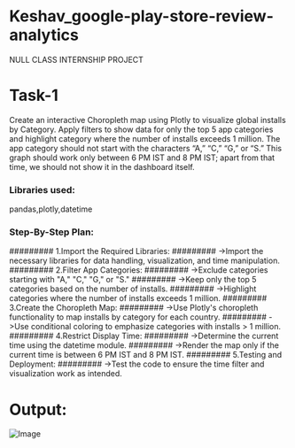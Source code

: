 # Keshav_google-play-store-review-analytics
NULL CLASS INTERNSHIP PROJECT

# Task-1 
Create an interactive Choropleth map using Plotly to visualize global installs by Category. Apply filters to show data for only the top 5 app categories and highlight category where the number of installs exceeds 1 million. The app category should not start with the characters “A,” “C,” “G,” or “S.” This graph should work only between 6 PM IST and 8 PM IST; apart from that time, we should not show it in the dashboard itself.
### Libraries used:
pandas,plotly,datetime
### Step-By-Step Plan:
######### 1.Import the Required Libraries:
######### ->Import the necessary libraries for data handling, visualization, and time manipulation.
######### 2.Filter App Categories:
######### ->Exclude categories starting with "A," "C," "G," or "S."
######### ->Keep only the top 5 categories based on the number of installs.
######### ->Highlight categories where the number of installs exceeds 1 million.
######### 3.Create the Choropleth Map:
######### ->Use Plotly's choropleth functionality to map installs by category for each country.
######### ->Use conditional coloring to emphasize categories with installs > 1 million.
######### 4.Restrict Display Time:
######### ->Determine the current time using the datetime module.
######### ->Render the map only if the current time is between 6 PM IST and 8 PM IST.
######### 5.Testing and Deployment: 
######### ->Test the code to ensure the time filter and visualization work as intended.
# Output:
![Image](https://github.com/user-attachments/assets/80dee014-6af8-401a-a570-76c03894e74e)
